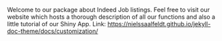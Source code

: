 Welcome to our package about Indeed Job listings.
Feel free to visit our website which hosts a thorough description of all our functions and also a little tutorial of our Shiny App.
Link: https://nielssaalfeldt.github.io/jekyll-doc-theme/docs/customization/
